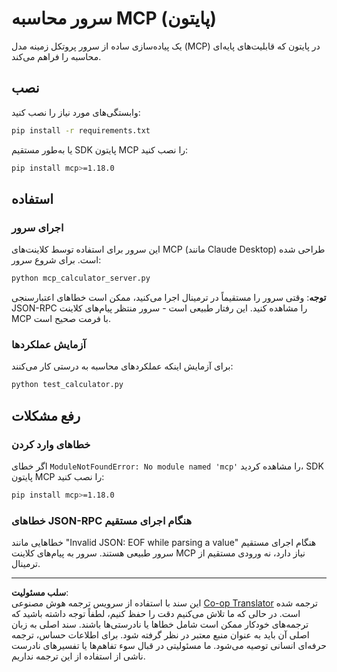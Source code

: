 <!--
CO_OP_TRANSLATOR_METADATA:
{
  "original_hash": "f4733f39c05c58e0cf0eee0a8ae7e9a2",
  "translation_date": "2025-10-17T20:03:52+00:00",
  "source_file": "03-GettingStarted/samples/python/README.md",
  "language_code": "fa"
}
-->
# سرور محاسبه MCP (پایتون)

یک پیاده‌سازی ساده از سرور پروتکل زمینه مدل (MCP) در پایتون که قابلیت‌های پایه‌ای محاسبه را فراهم می‌کند.

## نصب

وابستگی‌های مورد نیاز را نصب کنید:

```bash
pip install -r requirements.txt
```

یا به‌طور مستقیم SDK پایتون MCP را نصب کنید:

```bash
pip install mcp>=1.18.0
```

## استفاده

### اجرای سرور

این سرور برای استفاده توسط کلاینت‌های MCP (مانند Claude Desktop) طراحی شده است. برای شروع سرور:

```bash
python mcp_calculator_server.py
```

**توجه**: وقتی سرور را مستقیماً در ترمینال اجرا می‌کنید، ممکن است خطاهای اعتبارسنجی JSON-RPC را مشاهده کنید. این رفتار طبیعی است - سرور منتظر پیام‌های کلاینت MCP با فرمت صحیح است.

### آزمایش عملکردها

برای آزمایش اینکه عملکردهای محاسبه به درستی کار می‌کنند:

```bash
python test_calculator.py
```

## رفع مشکلات

### خطاهای وارد کردن

اگر خطای `ModuleNotFoundError: No module named 'mcp'` را مشاهده کردید، SDK پایتون MCP را نصب کنید:

```bash
pip install mcp>=1.18.0
```

### خطاهای JSON-RPC هنگام اجرای مستقیم

خطاهایی مانند "Invalid JSON: EOF while parsing a value" هنگام اجرای مستقیم سرور طبیعی هستند. سرور به پیام‌های کلاینت MCP نیاز دارد، نه ورودی مستقیم از ترمینال.

---

**سلب مسئولیت**:  
این سند با استفاده از سرویس ترجمه هوش مصنوعی [Co-op Translator](https://github.com/Azure/co-op-translator) ترجمه شده است. در حالی که ما تلاش می‌کنیم دقت را حفظ کنیم، لطفاً توجه داشته باشید که ترجمه‌های خودکار ممکن است شامل خطاها یا نادرستی‌ها باشند. سند اصلی به زبان اصلی آن باید به عنوان منبع معتبر در نظر گرفته شود. برای اطلاعات حساس، ترجمه حرفه‌ای انسانی توصیه می‌شود. ما مسئولیتی در قبال سوء تفاهم‌ها یا تفسیرهای نادرست ناشی از استفاده از این ترجمه نداریم.